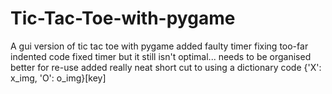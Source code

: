 # Tic-Tac-Toe-with-pygame
A gui version of tic tac toe with pygame
added faulty timer
fixing too-far indented code
fixed timer but it still isn't optimal... needs to be organised better for re-use
added really neat short cut to using a dictionary code {'X': x_img, 'O': o_img}[key]
